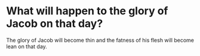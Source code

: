 # What will happen to the glory of Jacob on that day?

The glory of Jacob will become thin and the fatness of his flesh will become lean on that day.
